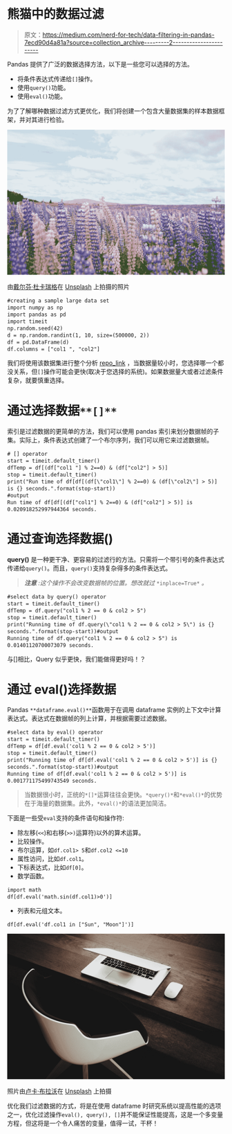 # 熊猫中的数据过滤

> 原文：<https://medium.com/nerd-for-tech/data-filtering-in-pandas-7ecd90d4a81a?source=collection_archive---------2----------------------->

Pandas 提供了广泛的数据选择方法，以下是一些您可以选择的方法。

*   将条件表达式传递给`[]`操作。
*   使用`query()`功能。
*   使用`eval()`功能。

为了了解哪种数据过滤方式更优化，我们将创建一个包含大量数据集的样本数据框架，并对其进行检验。

![](img/f46b6b8f50c003946a57e9a85ce72113.png)

由[戴尔芬·杜卡瑞格](https://unsplash.com/@delphinenz?utm_source=medium&utm_medium=referral)在 [Unsplash](https://unsplash.com?utm_source=medium&utm_medium=referral) 上拍摄的照片

```
#creating a sample large data set
import numpy as np
import pandas as pd
import timeit
np.random.seed(42)
d = np.random.randint(1, 10, size=(500000, 2))
df = pd.DataFrame(d)
df.columns = ["col1 ", "col2"]
```

我们将使用该数据集进行整个分析 [repo_link](https://replit.com/join/spkzgwslra-dinirockz93) ，当数据量较小时，您选择哪一个都没关系，但`[]`操作可能会更快(取决于您选择的系统)。如果数据量大或者过滤条件复杂，就要慎重选择。

# **通过**选择数据`**[]**`

索引是过滤数据的更简单的方法，我们可以使用 pandas 索引来划分数据帧的子集。实际上，条件表达式创建了一个布尔序列，我们可以用它来过滤数据帧。

```
# [] operator
start = timeit.default_timer()
dfTemp = df[(df["col1 "] % 2==0) & (df["col2"] > 5)]
stop = timeit.default_timer()
print("Run time of df[df[(df[\"col1\"] % 2==0) & (df[\"col2\"] > 5)] is {} seconds.".format(stop-start))
#output
Run time of df[df[(df["col1"] % 2==0) & (df["col2"] > 5)] is 0.020918252997944364 seconds.
```

# 通过查询选择数据()

**query()** 是一种更干净、更容易的过滤行的方法。只需将一个带引号的条件表达式传递给`query()`。而且，`query()`支持复杂得多的条件表达式。

> ***注意*** *:这个操作不会改变数据帧的位置。想改就过* `*inplace=True*` *。*

```
#select data by query() operator
start = timeit.default_timer()
dfTemp = df.query("col1 % 2 == 0 & col2 > 5")
stop = timeit.default_timer()
print("Running time of df.query(\"col1 % 2 == 0 & col2 > 5\") is {} seconds.".format(stop-start))#output
Running time of df.query("col1 % 2 == 0 & col2 > 5") is 0.01401120700073079 seconds. 
```

与[]相比，Query 似乎更快，我们能做得更好吗！？

# 通过 eval()选择数据

Pandas `**dataframe.eval()**`函数用于在调用 dataframe 实例的上下文中计算表达式。表达式在数据帧的列上计算，并根据需要过滤数据。

```
#select data by eval() operator
start = timeit.default_timer()
dfTemp = df[df.eval('col1 % 2 == 0 & col2 > 5')]
stop = timeit.default_timer()
print("Running time of df[df.eval('col1 % 2 == 0 & col2 > 5')] is {} seconds.".format(stop-start))#output
Running time of df[df.eval('col1 % 2 == 0 & col2 > 5')] is 0.001771175499743549 seconds. 
```

> 当数据很小时，正统的`*[]*`运算往往会更快。`*query()*`和`*eval()*`的优势在于海量的数据集。此外，`*eval()*`的语法更加简洁。

下面是一些受`eval`支持的条件语句和操作符:

*   除左移(`<<`)和右移(`>>)`运算符)以外的算术运算。
*   比较操作。
*   布尔运算，如`df.col1> 5`和`df.col2 <=10`
*   属性访问，比如`df.col1`。
*   下标表达式，比如`df[0]`。
*   数学函数。

```
import math
df[df.eval('math.sin(df.col1)>0')]
```

*   列表和元组文本。

```
df[df.eval('df.col1 in ["Sun", "Moon"]')]
```

![](img/1d0591a6a5752e141433883ea6c99c3e.png)

照片由[卢卡·布拉沃](https://unsplash.com/@lucabravo?utm_source=medium&utm_medium=referral)在 [Unsplash](https://unsplash.com?utm_source=medium&utm_medium=referral) 上拍摄

优化我们过滤数据的方式，将是在使用 dataframe 时研究系统以提高性能的选项之一，优化过滤操作`eval(), query(), []`并不能保证性能提高，这是一个多变量方程，但这将是一个令人痛苦的变量，值得一试，干杯！